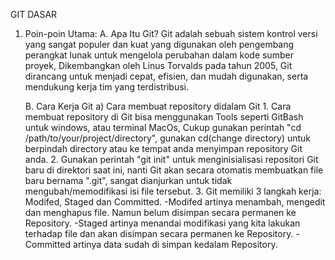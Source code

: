GIT DASAR

1. Poin-poin Utama:
   A. Apa Itu Git?
      Git adalah sebuah sistem kontrol versi yang sangat populer dan kuat yang digunakan oleh pengembang perangkat lunak untuk mengelola perubahan dalam kode sumber
      proyek, Dikembangkan oleh Linus Torvalds pada tahun 2005, Git dirancang untuk menjadi cepat, efisien, dan mudah digunakan, serta mendukung kerja tim yang             terdistribusi.

   B. Cara Kerja Git
       a) Cara membuat repository didalam Git
         1. Cara membuat repository di Git bisa menggunakan Tools seperti GitBash untuk windows, atau terminal
             MacOs, Cukup gunakan perintah "cd /path/to/your/project/directory", gunakan cd(change directory) untuk
             berpindah directory atau ke tempat anda menyimpan repository Git anda.
         2. Gunakan perintah "git init" untuk menginisialisasi repositori Git baru di direktori saat ini, nanti Git akan secara
            otomatis membuatkan file baru bernama ".git", sangat dianjurkan untuk tidak mengubah/memodifikasi isi file tersebut.
         3.  Git memiliki 3 langkah kerja: Modifed, Staged dan Committed.
               -Modifed artinya menambah, mengedit dan menghapus file. Namun belum disimpan secara permanen ke Repository.
               -Staged artinya menandai modifikasi yang kita lakukan terhadap file dan akan disimpan secara permanen ke Repository.
               -Committed artinya data sudah di simpan kedalam Repository.
   
